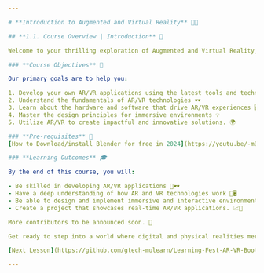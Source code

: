 ```yaml
---

# **Introduction to Augmented and Virtual Reality** 🚀🌐

## **1.1. Course Overview | Introduction** 🌟

Welcome to your thrilling exploration of Augmented and Virtual Reality, proudly presented by TILTLABS and Gtech μLearn! This course is designed to be your comprehensive guide to understanding and creating applications within the AR/VR landscape.

### **Course Objectives** 🎯

Our primary goals are to help you:

1. Develop your own AR/VR applications using the latest tools and technologies 🛠️
2. Understand the fundamentals of AR/VR technologies 🕶️
3. Learn about the hardware and software that drive AR/VR experiences 🖥️
4. Master the design principles for immersive environments 💡
5. Utilize AR/VR to create impactful and innovative solutions. 🌍

### **Pre-requisites** 📝
[How to Download/install Blender for free in 2024](https://youtu.be/-mDeWEc_lJU?si=-olo_7DlhEKSQ8RG) 

### **Learning Outcomes** 🎓

By the end of this course, you will:

- Be skilled in developing AR/VR applications 🚀🕶️
- Have a deep understanding of how AR and VR technologies work 🧠🖥️
- Be able to design and implement immersive and interactive environments 🌍💻
- Create a project that showcases real-time AR/VR applications. 📈🎨

More contributors to be announced soon. 📢

Get ready to step into a world where digital and physical realities merge. Are you prepared to begin? 🌟

[Next Lesson](https://github.com/gtech-mulearn/Learning-Fest-AR-VR-Bootcamp/blob/main/Level-1/Part1.md) 🚀📖👣

---
```

